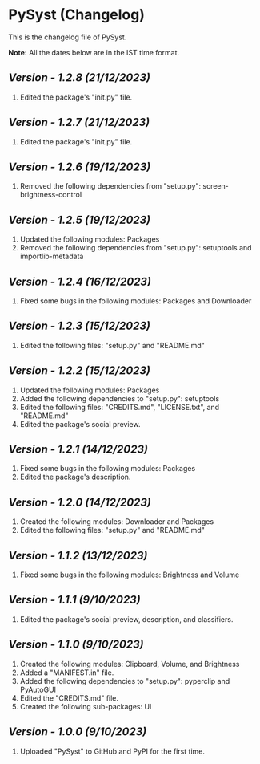 # PySyst (Changelog)

This is the changelog file of PySyst.

**Note:** All the dates below are in the IST time format.

## <i>Version - 1.2.8 (21/12/2023)</i>

1. Edited the package's "init.py" file.

## <i>Version - 1.2.7 (21/12/2023)</i>

1. Edited the package's "init.py" file.

## <i>Version - 1.2.6 (19/12/2023)</i>

1. Removed the following dependencies from "setup.py": screen-brightness-control

## <i>Version - 1.2.5 (19/12/2023)</i>

1. Updated the following modules: Packages
2. Removed the following dependencies from "setup.py": setuptools and importlib-metadata

## <i>Version - 1.2.4 (16/12/2023)</i>

1. Fixed some bugs in the following modules: Packages and Downloader

## <i>Version - 1.2.3 (15/12/2023)</i>

1. Edited the following files: "setup.py" and "README.md"

## <i>Version - 1.2.2 (15/12/2023)</i>

1. Updated the following modules: Packages
2. Added the following dependencies to "setup.py": setuptools
3. Edited the following files: "CREDITS.md", "LICENSE.txt", and "README.md"
4. Edited the package's social preview.

## <i>Version - 1.2.1 (14/12/2023)</i>

1. Fixed some bugs in the following modules: Packages
2. Edited the package's description.

## <i>Version - 1.2.0 (14/12/2023)</i>

1. Created the following modules: Downloader and Packages
2. Edited the following files: "setup.py" and "README.md"

## <i>Version - 1.1.2 (13/12/2023)</i>

1. Fixed some bugs in the following modules: Brightness and Volume

## <i>Version - 1.1.1 (9/10/2023)</i>

1. Edited the package's social preview, description, and classifiers.

## <i>Version - 1.1.0 (9/10/2023)</i>

1. Created the following modules: Clipboard, Volume, and Brightness
2. Added a "MANIFEST.in" file.
3. Added the following dependencies to "setup.py": pyperclip and PyAutoGUI
4. Edited the "CREDITS.md" file.
5. Created the following sub-packages: UI

## <i>Version - 1.0.0 (9/10/2023)</i>

1. Uploaded "PySyst" to GitHub and PyPI for the first time.